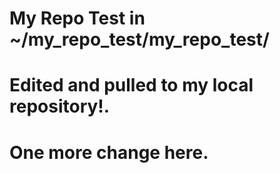 # My Repo Test in ~/my_repo_test/my_repo_test/
# Edited and pulled to my local repository!. 
# One more change here.
